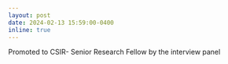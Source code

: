 ```yaml
---
layout: post
date: 2024-02-13 15:59:00-0400
inline: true
---
```


Promoted to CSIR- Senior Research Fellow by the interview panel
